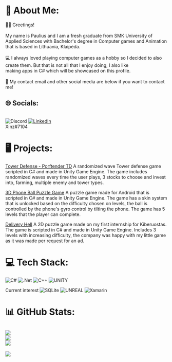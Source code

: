 # 💫 About Me:
👋🏻 Greetings!<br><br>My name is Paulius and I am a fresh graduate from SMK University of Applied Sciences with Bachelor's degree in Computer games and Animation that is based in Lithuania, Klaipėda.<br><br>💻 I always loved playing computer games as a hobby so I decided to also create them. But that is not all that I enjoy doing, I also like<br>making apps in C# which will be showcased on this profile.<br><br>💬 My contact email and other social media are below if you want to contact me! 


## 🌐 Socials:
<br>![Discord](https://img.shields.io/badge/Discord-%237289DA.svg?logo=discord&logoColor=white) [![LinkedIn](https://img.shields.io/badge/LinkedIn-%230077B5.svg?logo=linkedin&logoColor=white)](https://linkedin.com/in/paulius-jurgelis-5a1b3421a/) <br>
Xinz#7104
 
# 🖥️ Projects:

<a href="https://github.com/PaulJur/Tower-Defense" rel="nofollow">Tower Defense - Porftender TD</a>
A randomized wave Tower defense game scripted in C# and made in Unity Game Engine. The game includes randomized waves every time the user plays, 3 stocks to choose and invest into, farming, multiple enemy and tower types.

<a href="https://github.com/PaulJur/3D-Phone-Rolling-Ball-Puzzle" rel="nofollow">3D Phone Ball Puzzle Game</a>
A puzzle game made for Android that is scripted in C# and made in Unity Game Engine. The game has a skin system that is unlocked based on the difficulty chosen on levels, the ball is controlled by the phone's gyro control by tilting the phone. The game has 5 levels that the player can complete.

<a href="https://github.com/PaulJur/Delivery-Hell" rel="nofollow">Delivery Hell</a>
A 2D puzzle game made on my first internship for Kiberuostas. The game is scripted in C# and made in Unity Game Engine. Includes 3 levels with increasing difficulty, the company was happy with my little game as it was made per request for an ad.




# 💻 Tech Stack:
![C#](https://img.shields.io/badge/c%23-%23239120.svg?style=for-the-badge&logo=c-sharp&logoColor=white) ![.Net](https://img.shields.io/badge/.NET-5C2D91?style=for-the-badge&logo=.net&logoColor=white) ![C++](https://img.shields.io/badge/c++-%2300599C.svg?style=for-the-badge&logo=c%2B%2B&logoColor=white) ![UNITY](https://img.shields.io/badge/Unity-%2320232a.svg?style=for-the-badge&logo=unity&logoColor=white) 

Current interest
![SQLite](https://img.shields.io/badge/sqlite-%2307405e.svg?style=for-the-badge&logo=sqlite&logoColor=white) ![UNREAL](https://img.shields.io/badge/unreal-%2320232a.svg?style=for-the-badge&logo=unreal-engine&logoColor=white)  ![Xamarin](https://img.shields.io/badge/Xamarin-3199DC?style=for-the-badge&logo=xamarin&logoColor=white)
# 📊 GitHub Stats:
![](https://github-readme-stats.vercel.app/api?username=PaulJur&theme=nord&hide_border=true&include_all_commits=false&count_private=false)<br/>
![](https://github-readme-streak-stats.herokuapp.com/?user=PaulJur&theme=nord&hide_border=true)<br/>
![](https://github-readme-stats.vercel.app/api/top-langs/?username=PaulJur&theme=nord&hide_border=true&include_all_commits=false&count_private=false&layout=compact)
---
[![](https://visitcount.itsvg.in/api?id=PaulJur&icon=2&color=4)](https://visitcount.itsvg.in)

